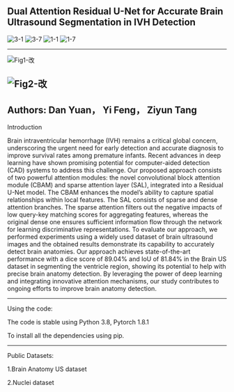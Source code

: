 Dual Attention Residual U-Net for Accurate Brain Ultrasound Segmentation in IVH Detection
--------------------------------------------------------------------
![3-1](https://github.com/user-attachments/assets/8dc517a0-77a9-423e-b0d3-c20b693c387d)
![3-7](https://github.com/user-attachments/assets/faac70e1-1bc1-4c9d-b0d8-4f9dd59af037)
![1-1](https://github.com/user-attachments/assets/354bc374-61e4-48e2-a64b-75b1e5c05286)
![1-7](https://github.com/user-attachments/assets/7d8c5de4-b66d-4c2b-9b20-7814b52afbbc)


--------------------------------------------------------------------
![Fig1-改](https://github.com/user-attachments/assets/74c3a1b2-3b64-4947-aba1-0787016087db)

![Fig2-改](https://github.com/user-attachments/assets/86bf70b0-b09d-4228-83ac-aa9e6df7ffd1)
--------------------------------------------------------------------
Authors:
Dan Yuan，
Yi Feng，
Ziyun Tang
--------------------------------------------------------------------
Introduction

Brain intraventricular hemorrhage
(IVH) remains a critical global concern, underscoring the urgent need for early detection and accurate diagnosis to improve survival rates among premature infants. Recent advances in deep learning have shown promising potential for computer-aided detection (CAD) systems to address this challenge. Our proposed approach consists of two powerful attention modules: the novel convolutional block attention module (CBAM) and sparse attention layer (SAL), integrated into a Residual U-Net model. The CBAM enhances the model’s ability to capture spatial relationships within local features. The SAL consists of sparse and dense attention branches. The sparse attention filters out the negative impacts of low query-key matching scores for aggregating features, whereas the original dense one ensures sufficient information flow through the network for learning discriminative representations. To evaluate our approach, we performed experiments using a widely used dataset of brain ultrasound images and the obtained results demonstrate its capability to accurately detect brain anatomies. Our approach achieves state-of-the-art performance with a dice score of 89.04% and IoU of 81.84% in the Brain US dataset in segmenting the ventricle region, showing its potential to help with precise brain anatomy detection. By leveraging the power of deep learning and integrating innovative attention mechanisms, our study contributes to ongoing efforts to improve brain anatomy detection.

----------------------------------------------------------------------
Using the code:

The code is stable using Python 3.8, Pytorch 1.8.1

To install all the dependencies using pip.

----------------------------------------------------------------------
Public Datasets:

1.Brain Anatomy US dataset 

2.Nuclei dataset
